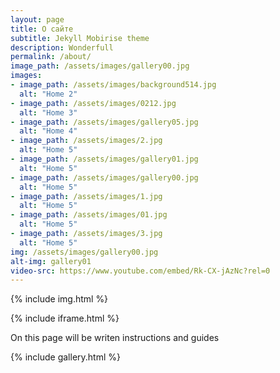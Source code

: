 ```yaml
---
layout: page
title: О сайте
subtitle: Jekyll Mobirise theme
description: Wonderfull
permalink: /about/
image_path: /assets/images/gallery00.jpg
images:
- image_path: /assets/images/background514.jpg
  alt: "Home 2"
- image_path: /assets/images/0212.jpg
  alt: "Home 3"
- image_path: /assets/images/gallery05.jpg
  alt: "Home 4"
- image_path: /assets/images/2.jpg
  alt: "Home 5"
- image_path: /assets/images/gallery01.jpg
  alt: "Home 5"
- image_path: /assets/images/gallery00.jpg
  alt: "Home 5"
- image_path: /assets/images/1.jpg
  alt: "Home 5"
- image_path: /assets/images/01.jpg
  alt: "Home 5"
- image_path: /assets/images/3.jpg
  alt: "Home 5"
img: /assets/images/gallery00.jpg
alt-img: gallery01
video-src: https://www.youtube.com/embed/Rk-CX-jAzNc?rel=0
---
```




{% include img.html %}

{% include iframe.html %}


On this page will be writen instructions and guides


{% include gallery.html %}